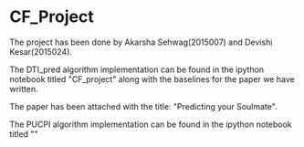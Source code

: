 # CF_Project
The project has been done by Akarsha Sehwag(2015007) and Devishi Kesar(2015024).

The DTI_pred algorithm implementation can be found in the ipython notebook titled "CF_project" along with the baselines for the paper we have written.

The paper has been attached with the title: "Predicting your Soulmate".

The PUCPI algorithm implementation can be found in the ipython notebook titled ""
